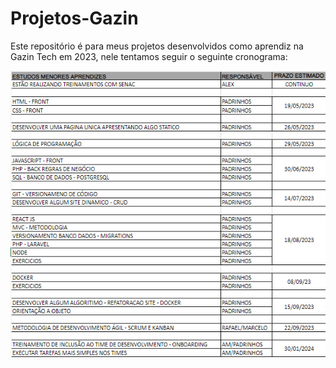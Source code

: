 # Projetos-Gazin

Este  repositório é para meus projetos desenvolvidos como aprendiz na Gazin Tech em 2023, nele tentamos seguir o seguinte cronograma: 

<img src="yimgs/cronograma.png">
